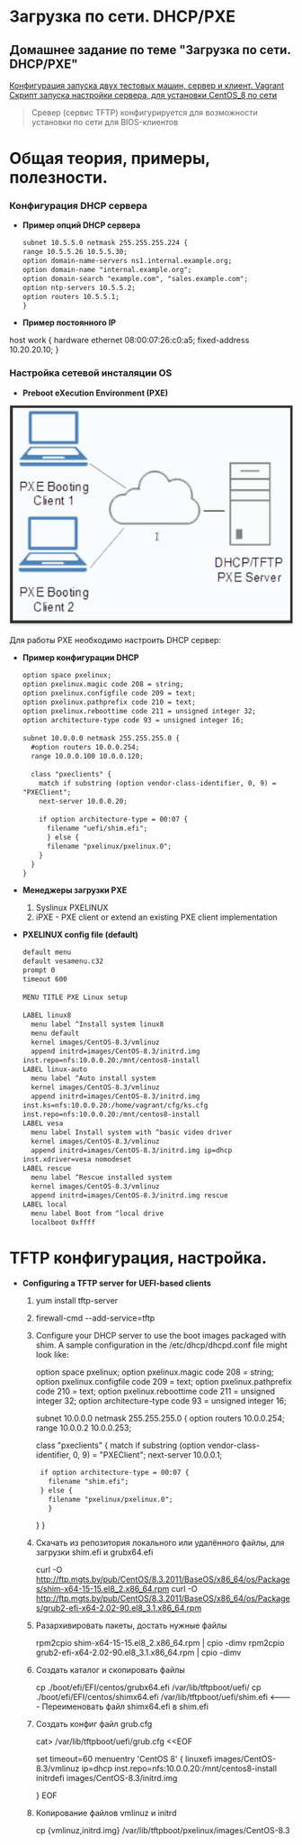 # Загрузка по сети. DHCP/PXE
## Домашнее задание по теме "Загрузка по сети. DHCP/PXE"

[Конфигурация запуска двух тестовых машин, сервер и клиент. Vagrant](./Vagrantfile)  
[Скрипт запуска настройки сервера, для установки CentOS_8 по сети](./setup_pxe.sh)  

>Сревер (сервис TFTP) конфигурируется для возможности установки по сети для  BIOS-клиентов


#   Общая теория, примеры, полезности.

### Конфигурация DHCP сервера

- **Пример опций DHCP сервера**

      subnet 10.5.5.0 netmask 255.255.255.224 {
      range 10.5.5.26 10.5.5.30;
      option domain-name-servers ns1.internal.example.org;
      option domain-name "internal.example.org";
      option domain-search "example.com", "sales.example.com";
      option ntp-servers 10.5.5.2;
      option routers 10.5.5.1;
      }

- **Пример постоянного IP**

host work {
hardware ethernet 08:00:07:26:c0:a5;
fixed-address 10.20.20.10;
}

### Настройка сетевой инсталяции OS

- **Preboot eXecution Environment (PXE)**

![PXE загрузка клиентов](Images/PXE_boot.png)

Для работы PXE необходимо настроить DHCP сервер:

- **Пример конфигурации DHCP**


      option space pxelinux;
      option pxelinux.magic code 208 = string;
      option pxelinux.configfile code 209 = text;
      option pxelinux.pathprefix code 210 = text;
      option pxelinux.reboottime code 211 = unsigned integer 32;
      option architecture-type code 93 = unsigned integer 16;

      subnet 10.0.0.0 netmask 255.255.255.0 {
      	#option routers 10.0.0.254;
      	range 10.0.0.100 10.0.0.120;

      	class "pxeclients" {
      	  match if substring (option vendor-class-identifier, 0, 9) = "PXEClient";
      	  next-server 10.0.0.20;

      	  if option architecture-type = 00:07 {
      	    filename "uefi/shim.efi";
      	    } else {
      	    filename "pxelinux/pxelinux.0";
      	  }
      	}
      }



- **Менеджеры загрузки PXE**

   1. Syslinux PXELINUX
   2. iPXE - PXE client or extend an existing PXE client implementation

- **PXELINUX config file (default)**

      default menu
      default vesamenu.c32
      prompt 0
      timeout 600

      MENU TITLE PXE Linux setup

      LABEL linux8
        menu label ^Install system linux8
        menu default
        kernel images/CentOS-8.3/vmlinuz
        append initrd=images/CentOS-8.3/initrd.img inst.repo=nfs:10.0.0.20:/mnt/centos8-install
      LABEL linux-auto
        menu label ^Auto install system
        kernel images/CentOS-8.3/vmlinuz
        append initrd=images/CentOS-8.3/initrd.img inst.ks=nfs:10.0.0.20:/home/vagrant/cfg/ks.cfg inst.repo=nfs:10.0.0.20:/mnt/centos8-install
      LABEL vesa
        menu label Install system with ^basic video driver
        kernel images/CentOS-8.3/vmlinuz
        append initrd=images/CentOS-8.3/initrd.img ip=dhcp inst.xdriver=vesa nomodeset
      LABEL rescue
        menu label ^Rescue installed system
        kernel images/CentOS-8.3/vmlinuz
        append initrd=images/CentOS-8.3/initrd.img rescue
      LABEL local
        menu label Boot from ^local drive
        localboot 0xffff

# TFTP конфигурация, настройка.


- **Configuring a TFTP server for UEFI-based clients**

  1. yum install tftp-server
  2. firewall-cmd --add-service=tftp
  3. Configure your DHCP server to use the boot images packaged with shim. A sample configuration in the /etc/dhcp/dhcpd.conf file might look like:

      option space pxelinux;
      option pxelinux.magic code 208 = string;
      option pxelinux.configfile code 209 = text;
      option pxelinux.pathprefix code 210 = text;
      option pxelinux.reboottime code 211 = unsigned integer 32;
      option architecture-type code 93 = unsigned integer 16;

      subnet 10.0.0.0 netmask 255.255.255.0 {
      	option routers 10.0.0.254;
      	range 10.0.0.2 10.0.0.253;

      	class "pxeclients" {
      	  match if substring (option vendor-class-identifier, 0, 9) = "PXEClient";
      	  next-server 10.0.0.1;

      	  if option architecture-type = 00:07 {
      	    filename "shim.efi";
      	  } else {
      	    filename "pxelinux/pxelinux.0";
      		}
        }
      }
  4. Скачать из репозитория локального или удалённого файлы, для загрузки shim.efi и grubx64.efi

        curl -O http://ftp.mgts.by/pub/CentOS/8.3.2011/BaseOS/x86_64/os/Packages/shim-x64-15-15.el8_2.x86_64.rpm
        curl -O http://ftp.mgts.by/pub/CentOS/8.3.2011/BaseOS/x86_64/os/Packages/grub2-efi-x64-2.02-90.el8_3.1.x86_64.rpm

  5. Разархивировать пакеты, достать нужные файлы

        rpm2cpio shim-x64-15-15.el8_2.x86_64.rpm  | cpio -dimv
        rpm2cpio grub2-efi-x64-2.02-90.el8_3.1.x86_64.rpm | cpio -dimv

  6. Создать каталог и скопировать файлы

        cp ./boot/efi/EFI/centos/grubx64.efi /var/lib/tftpboot/uefi/
        cp ./boot/efi/EFI/centos/shimx64.efi /var/lib/tftpboot/uefi/shim.efi    <---- Переименовать файл shimx64.efi в shim.efi

  7. Создать конфиг файл grub.cfg

        cat> /var/lib/tftpboot/uefi/grub.cfg <<EOF

        set timeout=60
        menuentry 'CentOS 8' {
        linuxefi images/CentOS-8.3/vmlinuz ip=dhcp inst.repo=nfs:10.0.0.20:/mnt/centos8-install
        initrdefi images/CentOS-8.3/initrd.img

        }
        EOF
  8. Копирование файлов vmlinuz и initrd

        cp {vmlinuz,initrd.img} /var/lib/tftpboot/pxelinux/images/CentOS-8.3
